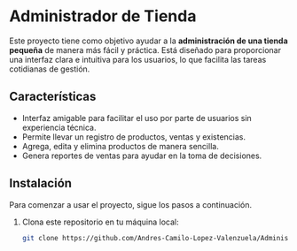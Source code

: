 # Administrador de Tienda

Este proyecto tiene como objetivo ayudar a la **administración de una tienda pequeña** de manera más fácil y práctica. Está diseñado para proporcionar una interfaz clara e intuitiva para los usuarios, lo que facilita las tareas cotidianas de gestión.

## Características

- Interfaz amigable para facilitar el uso por parte de usuarios sin experiencia técnica.
- Permite llevar un registro de productos, ventas y existencias.
- Agrega, edita y elimina productos de manera sencilla.
- Genera reportes de ventas para ayudar en la toma de decisiones.

## Instalación

Para comenzar a usar el proyecto, sigue los pasos a continuación.

1. Clona este repositorio en tu máquina local:

   ```bash
   git clone https://github.com/Andres-Camilo-Lopez-Valenzuela/AdministracionTienda.git
